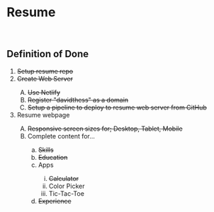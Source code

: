 <h1>Resume</h1>

<br />

<h2>Definition of Done</h2>
<ol>
  <li><del>Setup resume repo</del></li>
  <li><del>Create Web Server</del></li>
  <ol type="A">
    <li><del>Use Netlify</del></li>
    <li><del>Register "davidthess" as a domain</del></li>
    <li><del>Setup a pipeline to deploy to resume web server from GitHub</del></li>
  </ol>
  <li>Resume webpage</li>
  <ol type="A">
    <li><del>Responsive screen sizes for; Desktop, Tablet, Mobile</del></li>
    <li>Complete content for...</li>
    <ol type="a">
      <li><del>Skills</del></li>
      <li><del>Education</del></li>
      <li>Apps</li>
      <ol type="i">
        <del><li>Calculator</li></del>
        <li>Color Picker</li>
        <li>Tic-Tac-Toe</li>
      </ol>
      <li><del>Experience</del></li>
    </ol>
  </ol>
</ol>
